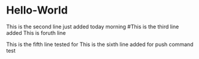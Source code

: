 # Hello-World
This is the second line just added today morning
#This is the third line added
This is foruth line

This is the fifth line tested for 
This is the sixth line added for push command test
